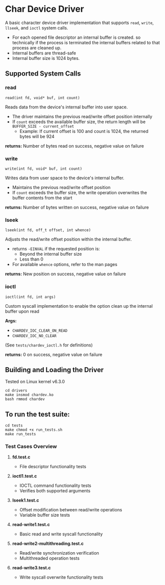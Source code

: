 # Char Device Driver 

A basic character device driver implementation that supports `read`, `write`,
`llseek`, and `ioctl` system calls.

- For each opened file descriptor an internal buffer is created. so technically
  if the process is terminated the internal buffers related to that process are
  cleaned up. 
- Internal buffers are thread-safe
- Internal buffer size is 1024 bytes.

## Supported System Calls

### read 
```
read(int fd, void* buf, int count)
``` 

Reads data from the device's internal buffer into user space.

- The driver maintains the previous read/write offset position internally
- If `count` exceeds the available buffer size, the return length will be
  `BUFFER_SIZE - current_offset`
  - Example: If current offset is 100 and count is 1024, the returned bytes
    will be 924

**returns:** Number of bytes read on success, negative value on failure

### write 
```
write(int fd, void* buf, int count) 
``` 

Writes data from user space to the device's internal buffer.

- Maintains the previous read/write offset position
- If `count` exceeds the buffer size, the write operation overwrites the buffer
  contents from the start

**returns:** Number of bytes written on success, negative value on failure

### lseek 

```
lseek(int fd, off_t offset, int whence)
``` 

Adjusts the read/write offset position within the internal buffer.

- returns `-EINVAL` if the requested position is:
  - Beyond the internal buffer size
  - Less than 0
- For available `whence` options, refer to the man pages

**returns:** New position on success, negative value on failure

### ioctl 

``` 
ioctl(int fd, int args) 
``` 

Custom syscall implementation to enable the option clean up the internal buffer
upon read

**Args:**
- `CHARDEV_IOC_CLEAR_ON_READ`
- `CHARDEV_IOC_NO_CLEAR`

(See `tests/chardev_ioctl.h` for definitions)

**returns:** 0 on success, negative value on failure

## Building and Loading the Driver 

Tested on Linux kernel v6.3.0

```
cd drivers
make insmod chardev.ko
bash rmmod chardev
```

## To run the test suite: 

```
cd tests 
make chmod +x run_tests.sh
make run_tests 
```

### Test Cases Overview
1. **fd.test.c**
   - File descriptor functionality tests

2. **ioctl1.test.c**
   - IOCTL command functionality tests
   - Verifies both supported arguments

3. **lseek1.test.c**
   - Offset modification between read/write operations
   - Variable buffer size tests

4. **read-write1.test.c**
   - Basic read and write syscall functionality

5. **read-write2-multithreading.test.c**
   - Read/write synchronization verification
   - Multithreaded operation tests

6. **read-write3.test.c**
   - Write syscall overwrite functionality tests
